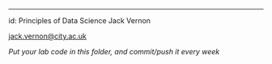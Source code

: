 ---
id: Principles of Data Science
Jack Vernon

jack.vernon@city.ac.uk

_Put your lab code in this folder, and commit/push it every week_
